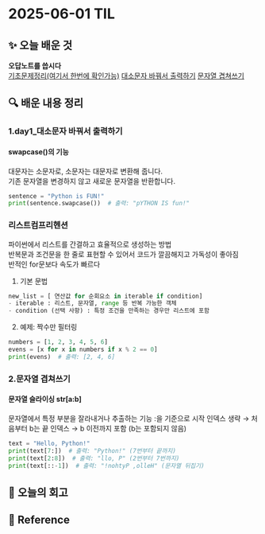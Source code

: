# 2025-06-01 TIL
## ✨ 오늘 배운 것
**오답노트를 씁시다**<br>
[기초문제정리(여기서 한번에 확인가능)](../../CodingTest/기초문제/기초문제%20정리.md)
[대소문자 바꿔서 출력하기](../../CodingTest/기초문제/day1_대소문자%20바꿔서%20출력하기.py)
[문자열 겹쳐쓰기](../../CodingTest/기초문제/day2_문자열%20겹쳐쓰기.py)

## 🔍 배운 내용 정리
### 1.day1_대소문자 바꿔서 출력하기
#### swapcase()의 기능
대문자는 소문자로, 소문자는 대문자로 변환해 줍니다.<br>
기존 문자열을 변경하지 않고 새로운 문자열을 반환합니다.
```py
sentence = "Python is FUN!"
print(sentence.swapcase())  # 출력: "pYTHON IS fun!"
```

### 리스트컴프리헨션
파이썬에서 리스트를 간결하고 효율적으로 생성하는 방법<br> 
반복문과 조건문을 한 줄로 표현할 수 있어서 코드가 깔끔해지고 가독성이 좋아짐<br>
반적인 for문보다 속도가 빠르다

1. 기본 문법
```py
new_list = [ 연산값 for 순회요소 in iterable if condition]
- iterable : 리스트, 문자열, range 등 반복 가능한 객체
- condition (선택 사항) : 특정 조건을 만족하는 경우만 리스트에 포함
```
2. 예제: 짝수만 필터링
```py
numbers = [1, 2, 3, 4, 5, 6]
evens = [x for x in numbers if x % 2 == 0]
print(evens)  # 출력: [2, 4, 6]
```
### 2.문자열 겹쳐쓰기
#### 문자열 슬라이싱 str[a:b]
문자열에서 특정 부분을 잘라내거나 추출하는 기능
:을 기준으로 시작 인덱스 생략 → 처음부터
b는 끝 인덱스 → b 이전까지 포함 (b는 포함되지 않음)
```py
text = "Hello, Python!"
print(text[7:])  # 출력: "Python!" (7번부터 끝까지)
print(text[2:8])  # 출력: "llo, P" (2번부터 7번까지)
print(text[::-1])  # 출력: "!nohtyP ,olleH" (문자열 뒤집기)
```
## 🤔 오늘의 회고
## 📍 **Reference**